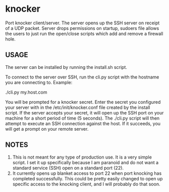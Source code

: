 knocker
=======

Port knocker client/server.
The server opens up the SSH server on receipt of a UDP packet.
Server drops permissions on startup, sudoers file allows the
users to just run the open/close scripts which add and remove
a firewall hole.

USAGE
-----

The server can be installed by running the install.sh script.

To connect to the server over SSH, run the cli.py script with the hostname
you are connecting to.  Example:

  ./cli.py my.host.com

You will be prompted for a knocker secret.  Enter the secret you configured your
server with in the /etc/init/knocker.conf file created by the install script.
If the server accepts your secret, it will open up the SSH port on your
machine for a short period of time (5 seconds).  The ./cli.py script will then
attempt to execute an SSH connection against the host.  If it succeeds, you will
get a prompt on your remote server.

NOTES
-----

1. This is not meant for any type of production use.  It is a very simple
script.  I set it up specifically because I am paranoid and do not want a
standard service (SSH) open on a standard port (22).
2. It currently opens up blanket access to port 22 when port knocking has
completed successfully.  This could be pretty easily changed to open up specific
access to the knocking client, and I will probably do that soon.
